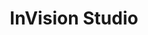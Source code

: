 ---
title: InVision Studio
intro: Web-based design tool. Invision's version of Sketch.
linkurl: https://www.invisionapp.com/studio
tags:
- Design
- Prototyping
logo: "/assets/inv.png"
---